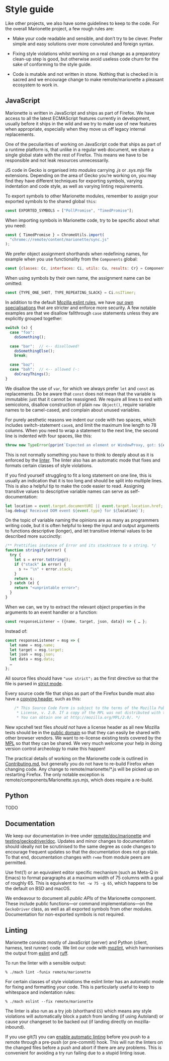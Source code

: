 # Style guide

Like other projects, we also have some guidelines to keep to the code.
For the overall Marionette project, a few rough rules are:

* Make your code readable and sensible, and don’t try to be
  clever.  Prefer simple and easy solutions over more convoluted
  and foreign syntax.

* Fixing style violations whilst working on a real change as a
  preparatory clean-up step is good, but otherwise avoid useless
  code churn for the sake of conforming to the style guide.

* Code is mutable and not written in stone.  Nothing that
  is checked in is sacred and we encourage change to make
  remote/marionette a pleasant ecosystem to work in.

## JavaScript

Marionette is written in JavaScript and ships
as part of Firefox.  We have access to all the latest ECMAScript
features currently in development, usually before it ships in the
wild and we try to make use of new features when appropriate,
especially when they move us off legacy internal replacements.

One of the peculiarities of working on JavaScript code that ships as
part of a runtime platform is, that unlike in a regular web document,
we share a single global state with the rest of Firefox.  This means
we have to be responsible and not leak resources unnecessarily.

JS code in Gecko is organised into _modules_ carrying _.js_ or _.sys.mjs_
file extensions.  Depending on the area of Gecko you’re working on,
you may find they have different techniques for exporting symbols,
varying indentation and code style, as well as varying linting
requirements.

To export symbols to other Marionette modules, remember to assign
your exported symbols to the shared global `this`:

```javascript
const EXPORTED_SYMBOLS = ["PollPromise", "TimedPromise"];
```

When importing symbols in Marionette code, try to be specific about
what you need:

```javascript
const { TimedPromise } = ChromeUtils.import(
  "chrome://remote/content/marionette/sync.js"
);
```

We prefer object assignment shorthands when redefining names,
for example when you use functionality from the `Components` global:

```javascript
const {classes: Cc, interfaces: Ci, utils: Cu, results: Cr} = Components;
```

When using symbols by their own name, the assignment name can be
omitted:

```javascript
const {TYPE_ONE_SHOT, TYPE_REPEATING_SLACK} = Ci.nsITimer;
```

In addition to the default [Mozilla eslint rules], we have [our
own specialisations] that are stricter and enforce more security.
A few notable examples are that we disallow fallthrough `case`
statements unless they are explicitly grouped together:

```javascript
switch (x) {
  case "foo":
    doSomething();

  case "bar":  // <-- disallowed!
    doSomethingElse();
    break;

  case "baz":
  case "bah":  // <-- allowed (-:
    doCrazyThings();
}
```

We disallow the use of `var`, for which we always prefer `let` and
`const` as replacements.  Do be aware that `const` does not mean
that the variable is immutable: just that it cannot be reassigned.
We require all lines to end with semicolons, disallow construction
of plain `new Object()`, require variable names to be camel-cased,
and complain about unused variables.

For purely aesthetic reasons we indent our code with two spaces,
which includes switch-statement `case`s, and limit the maximum
line length to 78 columns.  When you need to wrap a statement to
the next line, the second line is indented with four spaces, like this:

```javascript
throw new TypeError(pprint`Expected an element or WindowProxy, got: ${el}`);
```

This is not normally something you have to think to deeply about as
it is enforced by the [linter].  The linter also has an automatic
mode that fixes and formats certain classes of style violations.

If you find yourself struggling to fit a long statement on one line,
this is usually an indication that it is too long and should be
split into multiple lines.  This is also a helpful tip to make the
code easier to read.  Assigning transitive values to descriptive
variable names can serve as self-documentation:

```javascript
let location = event.target.documentURI || event.target.location.href;
log.debug(`Received DOM event ${event.type} for ${location}`);
```

On the topic of variable naming the opinions are as many as programmers
writing code, but it is often helpful to keep the input and output
arguments to functions descriptive (longer), and let transitive
internal values to be described more succinctly:

```javascript
/** Prettifies instance of Error and its stacktrace to a string. */
function stringify(error) {
  try {
    let s = error.toString();
    if ("stack" in error) {
      s += "\n" + error.stack;
    }
    return s;
  } catch (e) {
    return "<unprintable error>";
  }
}
```

When we can, we try to extract the relevant object properties in
the arguments to an event handler or a function:

```javascript
const responseListener = ({name, target, json, data}) => { … };
```

Instead of:

```javascript
const responseListener = msg => {
  let name = msg.name;
  let target = msg.target;
  let json = msg.json;
  let data = msg.data;
  …
};
```

All source files should have `"use strict";` as the first directive
so that the file is parsed in [strict mode].

Every source code file that ships as part of the Firefox bundle
must also have a [copying header], such as this:

```javascript
    /* This Source Code Form is subject to the terms of the Mozilla Public
     * License, v. 2.0. If a copy of the MPL was not distributed with this file,
     * You can obtain one at http://mozilla.org/MPL/2.0/. */
```

New xpcshell test files _should not_ have a license header as all
new Mozilla tests should be in the [public domain] so that they can
easily be shared with other browser vendors.  We want to re-license
existing tests covered by the [MPL] so that they can be shared.
We very much welcome your help in doing version control archeology
to make this happen!

The practical details of working on the Marionette code is outlined
in [Contributing.md], but generally you do not have to re-build
Firefox when changing code.  Any change to remote/marionette/*.js
will be picked up on restarting Firefox.  The only notable exception
is remote/components/Marionette.sys.mjs, which does require
a re-build.

[strict mode]: https://developer.mozilla.org/docs/Web/JavaScript/Reference/Strict_mode
[Mozilla eslint rules]: https://searchfox.org/mozilla-central/source/.eslintrc.js
[our own specialisations]: https://searchfox.org/mozilla-central/source/remote/marionette/.eslintrc.js
[linter]: #linting
[copying header]: https://www.mozilla.org/en-US/MPL/headers/
[public domain]: https://creativecommons.org/publicdomain/zero/1.0/
[MPL]: https://www.mozilla.org/en-US/MPL/2.0/
[Contributing.md]: ./Contributing.md

## Python

TODO

## Documentation

We keep our documentation in-tree under [remote/doc/marionette]
and [testing/geckodriver/doc].  Updates and minor changes to
documentation should ideally not be scrutinised to the same degree
as code changes to encourage frequent updates so that the documentation
does not go stale.  To that end, documentation changes with `r=me`
from module peers are permitted.

Use fmt(1) or an equivalent editor specific mechanism (such as Meta-Q
in Emacs) to format paragraphs at a maximum width of 75 columns
with a goal of roughly 65.  This is equivalent to `fmt -w 75 -g 65`,
which happens to be the default on BSD and macOS.

We endeavour to document all _public APIs_ of the Marionette component.
These include public functions—or command implementations—on
the `GeckoDriver` class, as well as all exported symbols from
other modules.  Documentation for non-exported symbols is not required.

[remote/doc/marionette]: https://searchfox.org/mozilla-central/source/remote/marionette/doc
[testing/geckodriver/doc]: https://searchfox.org/mozilla-central/source/testing/geckodriver/doc

## Linting

Marionette consists mostly of JavaScript (server) and Python (client,
harness, test runner) code.  We lint our code with [mozlint],
which harmonises the output from [eslint] and [ruff].

To run the linter with a sensible output:

```shell
% ./mach lint -funix remote/marionette
```

For certain classes of style violations the eslint linter has
an automatic mode for fixing and formatting your code.  This is
particularly useful to keep to whitespace and indentation rules:

```shell
% ./mach eslint --fix remote/marionette
```

The linter is also run as a try job (shorthand `ES`) which means
any style violations will automatically block a patch from landing
(if using Autoland) or cause your changeset to be backed out (if
landing directly on mozilla-inbound).

If you use git(1) you can [enable automatic linting] before you push
to a remote through a pre-push (or pre-commit) hook.  This will
run the linters on the changed files before a push and abort if
there are any problems.  This is convenient for avoiding a try run
failing due to a stupid linting issue.

[mozlint]: /code-quality/lint/mozlint.rst
[eslint]: /code-quality/lint/linters/eslint.rst
[ruff]: /code-quality/lint/linters/ruff.rst
[enable automatic linting]: /code-quality/lint/usage.rst#using-a-vcs-hook
